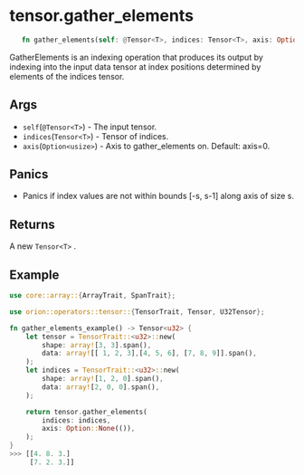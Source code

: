 # tensor.gather_elements

```rust 
   fn gather_elements(self: @Tensor<T>, indices: Tensor<T>, axis: Option<usize>) -> Tensor<T>;
```

GatherElements is an indexing operation that produces its output by indexing into the input data tensor at index positions determined by elements of the indices tensor.

## Args

* `self`(`@Tensor<T>`) - The input tensor.
* `indices`(`Tensor<T>`) - Tensor of indices.
* `axis`(`Option<usize>`) - Axis to gather_elements on. Default: axis=0.

## Panics

* Panics if index values are not within bounds [-s, s-1] along axis of size s.

## Returns 

A new `Tensor<T>` .

## Example

```rust
use core::array::{ArrayTrait, SpanTrait};

use orion::operators::tensor::{TensorTrait, Tensor, U32Tensor};

fn gather_elements_example() -> Tensor<u32> {
    let tensor = TensorTrait::<u32>::new(
        shape: array![3, 3].span(), 
        data: array![[ 1, 2, 3],[4, 5, 6], [7, 8, 9]].span(), 
    );
    let indices = TensorTrait::<u32>::new(
        shape: array![1, 2, 0].span(), 
        data: array![2, 0, 0].span(), 
    );

    return tensor.gather_elements(
        indices: indices, 
        axis: Option::None(()), 
    );
}
>>> [[4. 8. 3.]
     [7. 2. 3.]]
```
